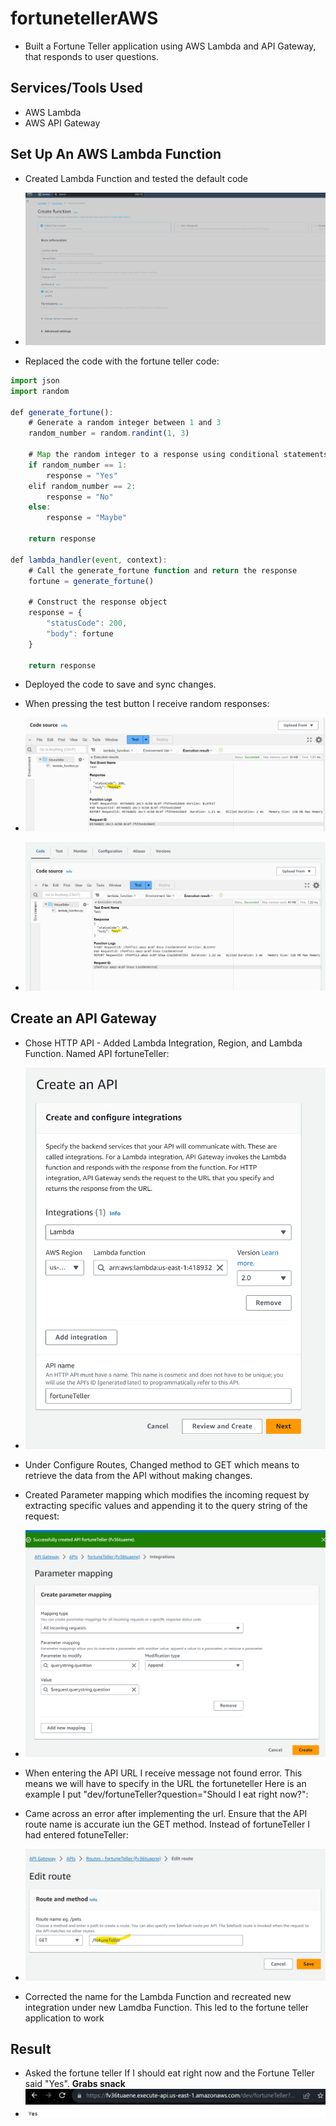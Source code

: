 # fortunetellerAWS
- Built a Fortune Teller application using AWS Lambda and API Gateway, that responds to user questions.

## Services/Tools Used
- AWS Lambda
- AWS API Gateway

## Set Up An AWS Lambda Function
- Created Lambda Function and tested the default code
- ![alt text](images/lambda1.jpg)

- Replaced the code with the fortune teller code: 
```js
import json
import random

def generate_fortune():
    # Generate a random integer between 1 and 3
    random_number = random.randint(1, 3)

    # Map the random integer to a response using conditional statements
    if random_number == 1:
        response = "Yes"
    elif random_number == 2:
        response = "No"
    else:
        response = "Maybe"

    return response

def lambda_handler(event, context):
    # Call the generate_fortune function and return the response
    fortune = generate_fortune()
    
    # Construct the response object
    response = {
        "statusCode": 200,
        "body": fortune
    }
    
    return response
```
- Deployed the code to save and sync changes.

- When pressing the test button I receive random responses:
- ![alt text](images/test.png)
- ![alt text](images/test2.png)


## Create an API Gateway
- Chose HTTP API - Added Lambda Integration, Region, and Lambda Function. Named API fortuneTeller:
- ![alt text](images/api.png)

- Under Configure Routes, Changed method to GET which means to retrieve the data from the API without making changes.

- Created Parameter mapping which modifies the incoming request by extracting specific values and appending it to the query string of the request:
- ![alt text](images/parameter.png)

- When entering the API URL I receive message not found error. This means we will have to specify in the URL the fortuneteller Here is an example I put "dev/fortuneTeller?question="Should I eat right now?":

- Came across an error after implementing the url. Ensure that the API route name is accurate iun the GET method. Instead of fortuneTeller I had entered fotuneTeller:
- ![alt text](images/uhoh.png)

- Corrected the name for the Lambda Function and recreated new integration under new Lamdba Function. This led to the fortune teller application to work


## Result
- Asked the fortune teller If I should eat right now and the Fortune Teller said "Yes". **Grabs snack**
- ![alt text](images/fortune.png)
